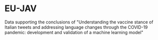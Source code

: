 # EU-JAV
Data supporting the conclusions of 
"Understanding the vaccine stance of Italian tweets and addressing language changes through the COVID-19 pandemic: 
development and validation of a machine learning model"
